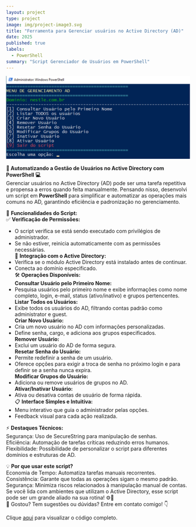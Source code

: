 ```yaml
---
layout: project
type: project
image: img/project-image3.svg
title: "Ferramenta para Gerenciar usuários no Active Directory (AD)"
date: 2025
published: true
labels:
  - PowerShell
summary: "Script Gerenciador de Usuários em PowerShell"
---
```


<img class="img-fluid" src="../img/ManipulaAD.png">

<b>🚀 Automatizando a Gestão de Usuários no Active Directory com PowerShell 💻</b> <br/>
Gerenciar usuários no Active Directory (AD) pode ser uma tarefa repetitiva e propensa a erros quando feita manualmente. Pensando nisso, desenvolvi um script em <b>PowerShell</b> para simplificar e automatizar as operações mais comuns no AD, garantindo eficiência e padronização no gerenciamento.

🎯 <b>Funcionalidades do Script:</b> <br/>
✅ <b>Verificação de Permissões:</b> <br/>
- O script verifica se está sendo executado com privilégios de administrador. <br/>
- Se não estiver, reinicia automaticamente com as permissões necessárias. <br/>
📂 <b>Integração com o Active Directory:</b> <br/>
- Verifica se o módulo Active Directory está instalado antes de continuar. <br/>
- Conecta ao domínio especificado. <br/>
🛠️ <b>Operações Disponíveis:</b> <br/>
<b>Consultar Usuário pelo Primeiro Nome:</b> <br/>
- Pesquisa usuários pelo primeiro nome e exibe informações como nome completo, login, e-mail, status (ativo/inativo) e grupos pertencentes. <br/>
<b>Listar Todos os Usuários:</b> <br/>
- Exibe todos os usuários do AD, filtrando contas padrão como administrator e guest. <br/>
<b>Criar Novo Usuário:</b> <br/>
- Cria um novo usuário no AD com informações personalizadas. <br/>
- Define senha, cargo, e adiciona aos grupos especificados. <br/>
<b>Remover Usuário:</b> <br/>
- Exclui um usuário do AD de forma segura. <br/>
<b>Resetar Senha do Usuário:</b> <br/>
- Permite redefinir a senha de um usuário. <br/>
- Oferece opções para exigir a troca de senha no próximo login e para definir se a senha nunca expira. <br/>
<b>Modificar Grupos do Usuário:</b> <br/>
- Adiciona ou remove usuários de grupos no AD. <br/>
<b>Ativar/Inativar Usuário:</b> <br/>
- Ativa ou desativa contas de usuário de forma rápida. <br/>
📋 <b>Interface Simples e Intuitiva:</b> <br/>
- Menu interativo que guia o administrador pelas opções. <br/>
- Feedback visual para cada ação realizada. <br/>

⚡ <b>Destaques Técnicos:</b> <br/>
Segurança: Uso de SecureString para manipulação de senhas. <br/>
Eficiência: Automação de tarefas críticas reduzindo erros humanos. <br/>
Flexibilidade: Possibilidade de personalizar o script para diferentes domínios e estruturas de AD. <br/>

💡 <b>Por que usar este script?</b> <br/>
Economia de Tempo: Automatiza tarefas manuais recorrentes. <br/>
Consistência: Garante que todas as operações sigam o mesmo padrão. <br/>
Segurança: Minimiza riscos relacionados à manipulação manual de contas. <br/>
Se você lida com ambientes que utilizam o Active Directory, esse script pode ser um grande aliado na sua rotina! ⚙️🔐 <br/>
💬 Gostou? Tem sugestões ou dúvidas? Entre em contato comigo! 👇 <br/>

Clique [aqui](https://github.com/igordriguess/Python/blob/main/ManipulaAD.py) para visualizar o código completo.
